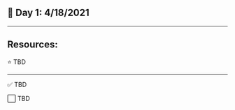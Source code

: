 ## :calendar: Day 1: 4/18/2021

---

## Resources:

:star: TBD

---

:white_check_mark: TBD

:white_large_square: TBD

